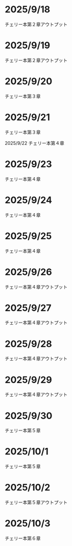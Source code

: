 # 2025/9/18
チェリー本第２章アウトプット

# 2025/9/19
チェリー本第２章アウトプット

# 2025/9/20
チェリー本第３章

# 2025/9/21
チェリー本第３章

2025/9/22
チェリー本第４章

# 2025/9/23
チェリー本第４章

# 2025/9/24
チェリー本第４章

# 2025/9/25
チェリー本第４章

# 2025/9/26
チェリー本第４章アウトプット

# 2025/9/27
チェリー本第４章アウトプット

# 2025/9/28
チェリー本第４章アウトプット

# 2025/9/29
チェリー本第４章アウトプット

# 2025/9/30
チェリー本第５章

# 2025/10/1
チェリー本第５章

# 2025/10/2
チェリー本第５章アウトプット

# 2025/10/3
チェリー本第６章
